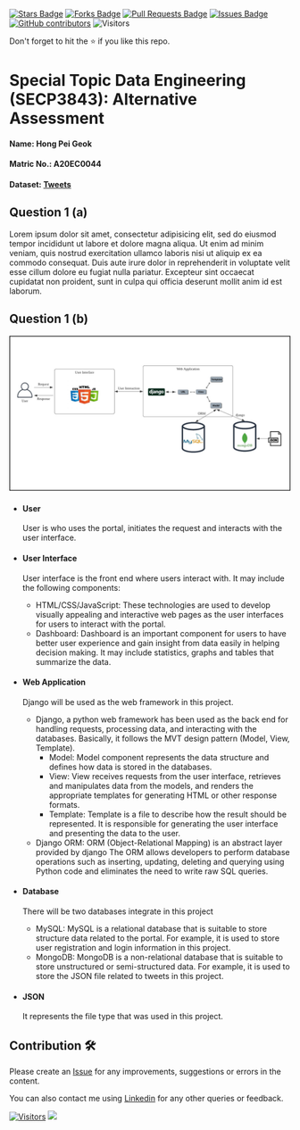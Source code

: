 <a href="https://github.com/drshahizan/SECP3843/stargazers"><img src="https://img.shields.io/github/stars/drshahizan/SECP3843" alt="Stars Badge"/></a>
<a href="https://github.com/drshahizan/SECP3843/network/members"><img src="https://img.shields.io/github/forks/drshahizan/SECP3843" alt="Forks Badge"/></a>
<a href="https://github.com/drshahizan/SECP3843/pulls"><img src="https://img.shields.io/github/issues-pr/drshahizan/SECP3843" alt="Pull Requests Badge"/></a>
<a href="https://github.com/drshahizan/SECP3843/issues"><img src="https://img.shields.io/github/issues/drshahizan/SECP3843" alt="Issues Badge"/></a>
<a href="https://github.com/drshahizan/SECP3843/graphs/contributors"><img alt="GitHub contributors" src="https://img.shields.io/github/contributors/drshahizan/SECP3843?color=2b9348"></a>
![Visitors](https://api.visitorbadge.io/api/visitors?path=https%3A%2F%2Fgithub.com%2Fdrshahizan%2FSECP3843&labelColor=%23d9e3f0&countColor=%23697689&style=flat)


Don't forget to hit the :star: if you like this repo.

# Special Topic Data Engineering (SECP3843): Alternative Assessment

#### Name: Hong Pei Geok
#### Matric No.: A20EC0044
#### Dataset: <a href="https://github.com/drshahizan/dataset/tree/main/mongodb/06-tweets" >Tweets</a>

## Question 1 (a)
Lorem ipsum dolor sit amet, consectetur adipisicing elit, sed do eiusmod tempor incididunt ut labore et dolore magna aliqua. Ut enim ad minim veniam, quis nostrud exercitation ullamco laboris nisi ut aliquip ex ea commodo consequat. Duis aute irure dolor in reprehenderit in voluptate velit esse cillum dolore eu fugiat nulla pariatur. Excepteur sint occaecat cupidatat non proident, sunt in culpa qui officia deserunt mollit anim id est laborum.

## Question 1 (b)
<img  src="./files/images/architecture.png"></img>

- #### User
  User is who uses the portal, initiates the request and interacts with the user interface.

- #### User Interface
  User interface is the front end where users interact with. It may include the following components:
  - HTML/CSS/JavaScript: These technologies are used to develop visually appealing and interactive web pages as the user interfaces for users to interact with the portal.
  - Dashboard: Dashboard is an important component for users to have better user experience and gain insight from data easily in helping decision making. It may include statistics, graphs and tables that summarize the data. 

- #### Web Application
  Django will be used as the web framework in this project.
  - Django, a python web framework has been used as the back end for handling requests, processing data, and interacting with the databases. Basically, it follows the MVT design pattern (Model, View, Template).
    - Model: Model component represents the data structure and defines how data is stored in the databases.
    - View: View receives requests from the user interface, retrieves and manipulates data from the models, and renders the appropriate templates for generating HTML or other response formats. 
    - Template: Template is a file to describe how the result should be represented. It is responsible for generating the user interface and presenting the data to the user. 
  - Django ORM: ORM (Object-Relational Mapping) is an abstract layer provided by django The ORM allows developers to perform database operations such as inserting, updating, deleting and querying using Python code and eliminates the need to write raw SQL queries.

- #### Database
  There will be two databases integrate in this project 
  - MySQL: MySQL is a relational database that is suitable to store structure data related to the portal. For example, it is used to store user registration and login information in this project. 
  - MongoDB: MongoDB is a non-relational database that is suitable to store unstructured or semi-structured data. For example, it is used to store the JSON file related to tweets in this project. 

- #### JSON
  It represents the file type that was used in this project. 

## Contribution 🛠️
Please create an [Issue](https://github.com/drshahizan/special-topic-data-engineering/issues) for any improvements, suggestions or errors in the content.

You can also contact me using [Linkedin](https://www.linkedin.com/in/drshahizan/) for any other queries or feedback.

[![Visitors](https://api.visitorbadge.io/api/visitors?path=https%3A%2F%2Fgithub.com%2Fdrshahizan&labelColor=%23697689&countColor=%23555555&style=plastic)](https://visitorbadge.io/status?path=https%3A%2F%2Fgithub.com%2Fdrshahizan)
![](https://hit.yhype.me/github/profile?user_id=81284918)


